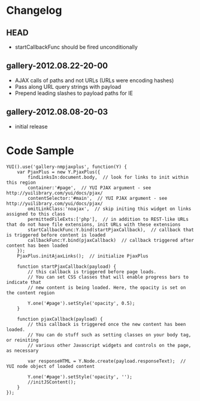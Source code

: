 Changelog
=========

HEAD
----

* startCallbackFunc should be fired unconditionally

gallery-2012.08.22-20-00
------------------------

* AJAX calls of paths and not URLs (URLs were encoding hashes)
* Pass along URL query strings with payload
* Prepend leading slashes to payload paths for IE

gallery-2012.08.08-20-03
------------------------

* initial release

Code Sample
===========

	YUI().use('gallery-nmpjaxplus', function(Y) {
		var PjaxPlus = new Y.PjaxPlus({
			findLinksIn:document.body,  // look for links to init within this region
			container:'#page',  // YUI PJAX argument - see http://yuilibrary.com/yui/docs/pjax/
			contentSelector:'#main',  // YUI PJAX argument - see http://yuilibrary.com/yui/docs/pjax/
			omitLinkClass:'noajax',  // skip initing this widget on links assigned to this class
			permittedFileExts:['php'],  // in addition to REST-like URLs that do not have file extensions, init URLs with these extensions
			startCallbackFunc:Y.bind(startPjaxCallback),  // callback that is triggered before content is loaded
			callbackFunc:Y.bind(pjaxCallback)  // callback triggered after content has been loaded
		});
		PjaxPlus.initAjaxLinks();  // initialize PjaxPlus
	
		function startPjaxCallback(payload) {
			// this callback is triggered before page loads.
			// You can set CSS classes that will enable progress bars to indicate that
			// new content is being loaded. Here, the opacity is set on the content region

			Y.one('#page').setStyle('opacity', 0.5);
		}
	
		function pjaxCallback(payload) {
			// this callback is triggered once the new content has been loaded.
			// You can do stuff such as setting classes on your body tag, or reiniting
			// various other Javascript widgets and controls on the page, as necessary
		
			var responseHTML = Y.Node.create(payload.responseText);  // YUI node object of loaded content
	
			Y.one('#page').setStyle('opacity', '');
			//initJSContent();
		}
	});